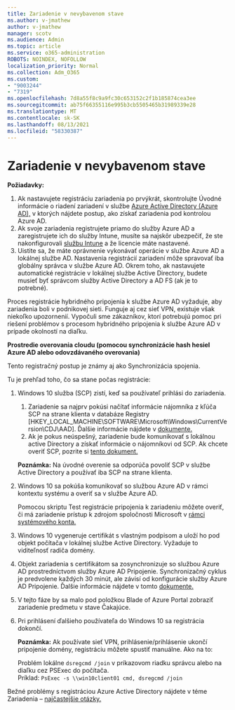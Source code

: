 ```yaml
---
title: Zariadenie v nevybavenom stave
ms.author: v-jmathew
author: v-jmathew
manager: scotv
ms.audience: Admin
ms.topic: article
ms.service: o365-administration
ROBOTS: NOINDEX, NOFOLLOW
localization_priority: Normal
ms.collection: Adm_O365
ms.custom:
- "9003244"
- "7319"
ms.openlocfilehash: 7d8a55f8c9a9fc30c653152c2f1b185874cea3ee
ms.sourcegitcommit: ab75f66355116e995b3cb5505465b31989339e28
ms.translationtype: MT
ms.contentlocale: sk-SK
ms.lasthandoff: 08/13/2021
ms.locfileid: "58330387"
---
```

# <a name="device-in-pending-state"></a>Zariadenie v nevybavenom stave

**Požiadavky:**

1. Ak nastavujete registráciu zariadenia po prvýkrát, skontrolujte Úvodné informácie o riadení zariadení v službe [Azure Active Directory (Azure AD),](https://docs.microsoft.com/azure/active-directory/devices/overview?WT.mc_id=Portal-Microsoft_Azure_Support) v ktorých nájdete postup, ako získať zariadenia pod kontrolou Azure AD.
2. Ak svoje zariadenia registrujete priamo do služby Azure AD a zaregistrujete ich do služby Intune, [](https://docs.microsoft.com/mem/intune/fundamentals/licenses-assign?WT.mc_id=Portal-Microsoft_Azure_Support) musíte sa najskôr ubezpečiť, že ste nakonfigurovali [službu Intune](https://docs.microsoft.com/mem/intune/enrollment/device-enrollment?WT.mc_id=Portal-Microsoft_Azure_Support) a že licencie máte nastavené.
3. Uistite sa, že máte oprávnenie vykonávať operácie v službe Azure AD a lokálnej službe AD. Nastavenia registrácií zariadení môže spravovať iba globálny správca v službe Azure AD. Okrem toho, ak nastavujete automatické registrácie v lokálnej službe Active Directory, budete musieť byť správcom služby Active Directory a AD FS (ak je to potrebné).

Proces registrácie hybridného pripojenia k službe Azure AD vyžaduje, aby zariadenia boli v podnikovej sieti. Funguje aj cez sieť VPN, existuje však niekoľko upozornenií. Vypočuli sme zákazníkov, ktorí potrebujú pomoc pri riešení problémov s procesom hybridného pripojenia k službe Azure AD v prípade okolností na diaľku.

**Prostredie overovania cloudu (pomocou synchronizácie hash hesiel Azure AD alebo odovzdávaného overovania)**

Tento registračný postup je známy aj ako Synchronizácia spojenia.

Tu je prehľad toho, čo sa stane počas registrácie:

1. Windows 10 služba (SCP) zistí, keď sa používateľ prihlási do zariadenia.

    1. Zariadenie sa najprv pokúsi načítať informácie nájomníka z kľúča SCP na strane klienta v databáze Registry [HKEY_LOCAL_MACHINE\SOFTWARE\Microsoft\Windows\CurrentVersion\CDJ\AAD]. Ďalšie informácie nájdete v [dokumente.](https://docs.microsoft.com/azure/active-directory/devices/hybrid-azuread-join-control)
    1. Ak je pokus neúspešný, zariadenie bude komunikovať s lokálnou active Directory a získať informácie o nájomníkovi od SCP. Ak chcete overiť SCP, pozrite si [tento dokument.](https://docs.microsoft.com/azure/active-directory/devices/hybrid-azuread-join-manual#configure-a-service-connection-point)

    **Poznámka:** Na úvodné overenie sa odporúča povoliť SCP v službe Active Directory a používať iba SCP na strane klienta.

2. Windows 10 sa pokúša komunikovať so službou Azure AD v rámci kontextu systému a overiť sa v službe Azure AD.

    Pomocou skriptu Test registrácie pripojenia k zariadeniu môžete overiť, či má zariadenie prístup k zdrojom spoločnosti Microsoft v [rámci systémového konta.](https://gallery.technet.microsoft.com/Test-Device-Registration-3dc944c0)

3. Windows 10 vygeneruje certifikát s vlastným podpisom a uloží ho pod objekt počítača v lokálnej službe Active Directory. Vyžaduje to viditeľnosť radiča domény.

4. Objekt zariadenia s certifikátom sa zosynchronizuje so službou Azure AD prostredníctvom služby Azure AD Pripojenie. Synchronizačný cyklus je predvolene každých 30 minút, ale závisí od konfigurácie služby Azure AD Pripojenie. Ďalšie informácie nájdete v tomto [dokumente.](https://docs.microsoft.com/azure/active-directory/hybrid/how-to-connect-sync-configure-filtering#organizational-unitbased-filtering)

5. V tejto fáze by sa malo pod položkou Blade of Azure Portal zobraziť zariadenie predmetu v stave Čakajúce.

6. Pri prihlásení ďalšieho používateľa do Windows 10 sa registrácia dokončí.

    **Poznámka:** Ak používate sieť VPN, prihlásenie/prihlásenie ukončí pripojenie domény, registráciu môžete spustiť manuálne. Ako na to:
    
    Problém lokálne `dsregcmd /join` v príkazovom riadku správcu alebo na diaľku cez PSExec do počítača.\
    Príklad: `PsExec -s \\win10client01 cmd, dsregcmd /join`

Bežné problémy s registráciou Azure Active Directory nájdete v téme Zariadenia – [najčastejšie otázky.](https://docs.microsoft.com/azure/active-directory/devices/faq)

